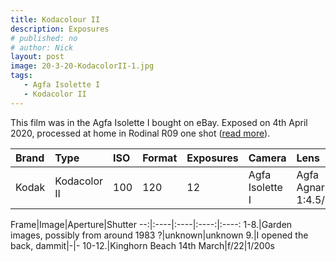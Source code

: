 ```yaml
---
title: Kodacolour II
description: Exposures
# published: no
# author: Nick
layout: post
image: 20-3-20-KodacolorII-1.jpg
tags:
   - Agfa Isolette I
   - Kodacolor II
---
```

This film was in the Agfa Isolette I bought on eBay. Exposed on 4th April 2020, processed at home in Rodinal R09 one shot ([read more](/2020/03/21/1983-kodacolorII.html)).

Brand|Type|ISO|Format|Exposures|Camera|Lens
:----|:---|:--|:-----|:--------|:-----|:----
Kodak|Kodacolor II|100|120|12|Agfa Isolette I|Agfa Agnar 1:4.5/85

Frame|Image|Aperture|Shutter
--:|:----|:----|:----:|:----:
1-8.|Garden images, possibly from around 1983 ?|unknown|unknown
9.|I opened the back, dammit|-|-
10-12.|Kinghorn Beach 14th March|f/22|1/200s 